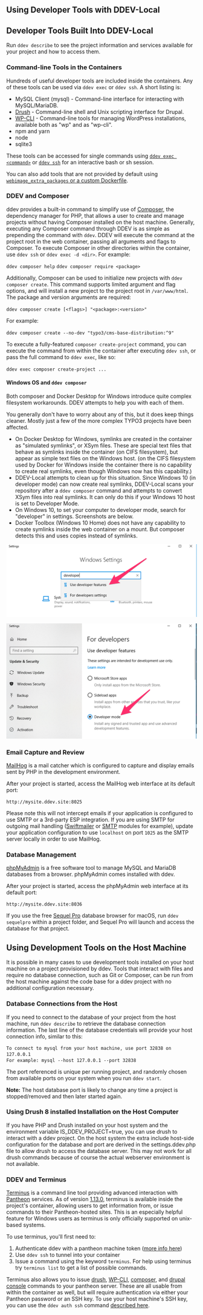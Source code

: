 ## Using Developer Tools with DDEV-Local

## Developer Tools Built Into DDEV-Local

Run `ddev describe` to see the project information and services available for your project and how to access them.

### Command-line Tools in the Containers

Hundreds of useful developer tools are included inside the containers. Any of these tools can be used via `ddev exec` or `ddev ssh`. A short listing is:

* MySQL Client (mysql) - Command-line interface for interacting with MySQL/MariaDB.
* [Drush](http://www.drush.org) - Command-line shell and Unix scripting interface for Drupal.
* [WP-CLI](http://wp-cli.org/) - Command-line tools for managing WordPress installations, available both as "wp" and as "wp-cli".
* npm and yarn
* node
* sqlite3

These tools can be accessed for single commands using [`ddev exec <command>`](cli-usage.md#executing-commands-in-containers) or [`ddev ssh`](cli-usage.md#ssh-into-containers) for an interactive bash or sh session.

You can also add tools that are not provided by default using [`webimage_extra_packages` or a custom Dockerfile](extend/customizing-images.md).

### DDEV and Composer

ddev provides a built-in command to simplify use of [Composer](https://getcomposer.org/), the dependency manager for PHP, that allows a user to create and manage projects without having Composer installed on the host machine. Generally, executing any Composer command through DDEV is as simple as prepending the command with `ddev`. DDEV will execute the command at the project root in the web container, passing all arguments and flags to Composer. To execute Composer in other directories within the container, use `ddev ssh` or `ddev exec -d <dir>`. For example:

`ddev composer help`
`ddev composer require <package>`

Additionally, Composer can be used to initialize new projects with `ddev composer create`. This command supports limited argument and flag options, and will install a new project to the project root in `/var/www/html`. The package and version arguments are required:

`ddev composer create [<flags>] "<package>:<version>"`

For example:

`ddev composer create --no-dev "typo3/cms-base-distribution:^9"`

To execute a fully-featured `composer create-project` command, you can execute the command from within the container after executing `ddev ssh`, or pass the full command to `ddev exec`, like so:

`ddev exec composer create-project ...`

<a name="windows-os-and-ddev-composer"></a>

#### Windows OS and `ddev composer`

Both composer and Docker Desktop for Windows introduce quite complex filesystem workarounds. DDEV attempts to help you with each of them.

You generally don't have to worry about any of this, but it does keep things cleaner. Mostly just a few of the more complex TYPO3 projects have been affected.

* On Docker Desktop for Windows, symlinks are created in the container as "simulated symlinks", or XSym files. These are special text files that behave as symlinks inside the container (on CIFS filesystem), but appear as simple text files on the Windows host. (on the CIFS filesystem used by Docker for Windows inside the container there is no capability to create real symlinks, even though Windows now has this capability.)
* DDEV-Local attempts to clean up for this situation. Since Windows 10 (in developer mode) can now create real symlinks, DDEV-Local scans your repository after a `ddev composer` command and attempts to convert XSym files into real symlinks. It can only do this if your Windows 10 host is set to Developer Mode.
* On Windows 10, to set your computer to developer mode, search for "developer" in settings. Screenshots are below.
* Docker Toolbox (Windows 10 Home) does not have any capability to create symlinks inside the web container on a mount. But composer detects this and uses copies instead of symlinks.

![finding developer mode](images/developer_mode_1.png)

![setting developer mode](images/developer_mode_2.png)

### Email Capture and Review

[MailHog](https://github.com/mailhog/MailHog) is a mail catcher which is configured to capture and display emails sent by PHP in the development environment.

After your project is started, access the MailHog web interface at its default port:

```
http://mysite.ddev.site:8025
```

Please note this will not intercept emails if your application is configured to use SMTP or a 3rd-party ESP integration. If you are using SMTP for outgoing mail handling ([Swiftmailer](https://www.drupal.org/project/swiftmailer) or [SMTP](https://www.drupal.org/project/smtp) modules for example), update your application configuration to use `localhost` on port `1025` as the SMTP server locally in order to use MailHog.

### Database Management

[phpMyAdmin](https://www.phpmyadmin.net/) is a free software tool to manage MySQL and MariaDB databases from a browser. phpMyAdmin comes installed with ddev.

After your project is started, access the phpMyAdmin web interface at its default port:

```
http://mysite.ddev.site:8036
```

If you use the free [Sequel Pro](https://www.sequelpro.com/) database browser for macOS, run `ddev sequelpro` within a project folder, and Sequel Pro will launch and access the database for that project.

## Using Development Tools on the Host Machine

It is possible in many cases to use development tools installed on your host machine on a project provisioned by ddev. Tools that interact with files and require no database connection, such as Git or Composer, can be run from the host machine against the code base for a ddev project with no additional configuration necessary.

### Database Connections from the Host

If you need to connect to the database of your project from the host machine, run `ddev describe` to retrieve the database connection information. The last line of the database credentials will provide your host connection info, similar to this:

```
To connect to mysql from your host machine, use port 32838 on 127.0.0.1
For example: mysql --host 127.0.0.1 --port 32838
```

The port referenced is unique per running project, and randomly chosen from available ports on your system when you run `ddev start`.

**Note:** The host database port is likely to change any time a project is stopped/removed and then later started again.

### Using Drush 8 installed Installation on the Host Computer

If you have PHP and Drush installed on your host system and the environment variable IS_DDEV_PROJECT=true, you can use drush to interact with a ddev project. On the host system the extra include host-side configuration for the database and port are derived in the settings.ddev.php file to allow drush to access the database server. This may not work for all drush commands because of course the actual webserver environment is not available.

### DDEV and Terminus

[Terminus](https://pantheon.io/docs/terminus/) is a command line tool providing advanced interaction with [Pantheon](https://pantheon.io/) services. As of version [1.13.0](https://github.com/drud/ddev/releases/tag/v1.13.0), terminus is available inside the project's container, allowing users to get information from, or issue commands to their Pantheon-hosted sites. This is an especially helpful feature for Windows users as terminus is only officially supported on unix-based systems.

To use terminus, you'll first need to:

1. Authenticate ddev with a pantheon machine token ([more info here](providers/pantheon/#pantheon-hosting-provider-integration))
2. Use `ddev ssh` to tunnel into your container
3. Issue a command using the keyword `terminus`. For help using terminus try `terminus list` to get a list of possible commands.

Terminus also allows you to issue [drush](https://www.drush.org/), [WP-CLI](https://wp-cli.org/), [composer](https://getcomposer.org/), and [drupal console](https://drupalconsole.com/) commands to your pantheon server. These are all usable from within the container as well, but will require authentication via either your Pantheon password or an SSH key. To use your host machine's SSH key, you can use the `ddev auth ssh` command [described here](cli-usage/#ssh-into-containers).

